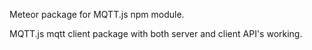 
Meteor package for MQTT.js npm module.

MQTT.js mqtt client package with both server and client API's working.
